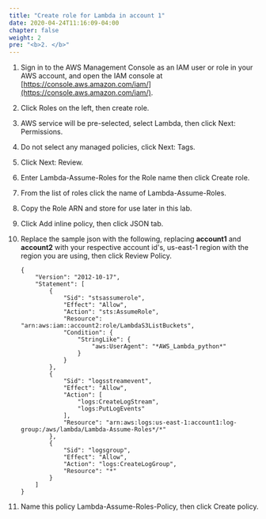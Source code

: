 ```yaml
---
title: "Create role for Lambda in account 1"
date: 2020-04-24T11:16:09-04:00
chapter: false
weight: 2
pre: "<b>2. </b>"
---
```

1. Sign in to the AWS Management Console as an IAM user or role in your AWS account, and open the IAM console at [https://console.aws.amazon.com/iam/](https://console.aws.amazon.com/iam/).
2. Click Roles on the left, then create role.
3. AWS service will be pre-selected, select Lambda, then click Next: Permissions.
4. Do not select any managed policies, click Next: Tags.
5. Click Next: Review.
6. Enter Lambda-Assume-Roles for the Role name then click Create role.
7. From the list of roles click the name of Lambda-Assume-Roles.
8. Copy the Role ARN and store for use later in this lab.
9. Click Add inline policy, then click JSON tab.
10. Replace the sample json with the following, replacing **account1** and **account2** with your respective account id's, us-east-1 region with the region you are using, then click Review Policy.

        {
            "Version": "2012-10-17",
            "Statement": [
                {
                    "Sid": "stsassumerole",
                    "Effect": "Allow",
                    "Action": "sts:AssumeRole",
                    "Resource": "arn:aws:iam::account2:role/LambdaS3ListBuckets",
                    "Condition": {
                        "StringLike": {
                            "aws:UserAgent": "*AWS_Lambda_python*"
                        }
                    }
                },
                {
                    "Sid": "logsstreamevent",
                    "Effect": "Allow",
                    "Action": [
                        "logs:CreateLogStream",
                        "logs:PutLogEvents"
                    ],
                    "Resource": "arn:aws:logs:us-east-1:account1:log-group:/aws/lambda/Lambda-Assume-Roles*/*"
                },
                {
                    "Sid": "logsgroup",
                    "Effect": "Allow",
                    "Action": "logs:CreateLogGroup",
                    "Resource": "*"
                }
            ]
        }

11. Name this policy Lambda-Assume-Roles-Policy, then click Create policy.
